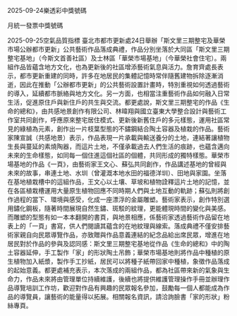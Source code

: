 
2025-09-24樂透彩中獎號碼

                                
月統一發票中獎號碼
                             
2025-09-25空氣品質指標
                              臺北市都市更新處24日舉辦「斯文里三期整宅及華榮市場公辦都市更新」公共藝術作品落成典禮，作品分別坐落於大同區「斯文里三期整宅基地」（今斯文首善社區）及士林區「華榮市場基地」（今華榮社會住宅）。兩組作品皆蘊含地方文化，也為更新後的社區增添藝術氣息與活力。詹育齊處長表示，都市更新重建的同時，許多在地居民的集體記憶時常伴隨舊建物拆除逐漸消逝，因此在推動「公辦都市更新」的公共藝術設置計畫時，特別重視如何透過藝術的導入，延續都市脈絡與地方文化。另一方面，也相當注重藝術作品如何融入日常生活，促進原住戶與新住戶的共生與交流。都更處說，斯文里三期整宅的作品《生命的總和》，由共感地景創作有限公司、林暐翔與國立臺東大學整合設計與藝術工作室共同創作，呼應原來整宅居住模式、更新後新舊住戶的多元樣態，運用社區常見的綠植為元素，創作出一片枝葉型態的不鏽鋼結合陶土容器及植栽的作品。藝術家陳宣誠（共感地景）表示，作品表現一片承載與輸送養分的土地，連結著讓植物生長與蔓延的素燒陶器，而這片土地，不僅承載過去人們生活的痕跡，也蘊含邁向未來的生命樣態，如同每一個住進這個社區的個體，共同形成的獨特樣態。華榮市場基地的作品《一頁》，由藝術家王文心、蘇弘共同創作，作品講述基地的曾經與未來的故事，串連土地、水圳（曾灌溉本地水田的福德洋圳）、田地與家園。坐落在基地植栽槽中的這組作品，王文心以土壤、草坡和植物詮釋這片土地的記憶，並在各區植栽槽運用大量原生植物回應不同時期人們與土地互動的軌跡；蘇弘則將創作過程的當下、環境與感受，化成一座漂浮的金屬雕塑。藝術家表示，創作特別選用鏽化鋼板，隨著時間展現自然生鏽、斑駁的紋理，更能體現時間的變化與美感。而雕塑的型態有如一本本翻開的書頁，與地景相應，係藝術家透過藝術作品留在地表上的「一頁」書寫，供人們閱讀其蘊含的在地紋理與線索。落成典禮不僅安排藝術家親自向民眾導覽作品，亦致贈與作品意義連結的紀念品給出席民眾，增進在地居民對於作品的參與及認同感：斯文里三期整宅基地從作品《生命的總和》中的陶土容器延伸，手工製作「家」的形狀陶土吊飾；華榮市場基地則將作品中種植的原生植物加入紙漿，製作手工抄紙，居民可以將種子紙帶回家中種植，象徵作品落成的起始意義。都更處補充表示，本次落成的兩組作品，都為社區帶來新的氣象與生命力，作品未來將由管理單位持續維護，後續也將提供維護管理操作手冊並辦理作品導覽培訓工作坊，歡迎對作品有興趣的民眾報名參加，鼓勵每一個人都能成為作品的導覽員，讓藝術的能量得以拓展。相關報名資訊，請洽詢臉書「家的形狀」粉絲專頁。